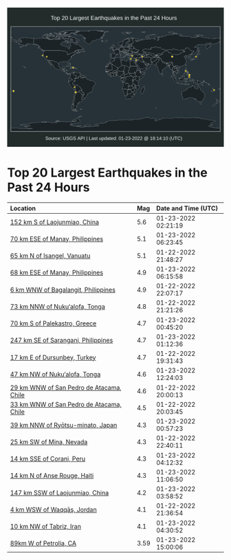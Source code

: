 ![Map](./map.png)

# Top 20 Largest Earthquakes in the Past 24 Hours

| Location | Mag | Date and Time (UTC) |
|:---|:---|:---|
| [152 km S of Laojunmiao, China](https://earthquake.usgs.gov/earthquakes/eventpage/us7000gebb) | 5.6 | 01-23-2022 02:21:19 |
| [70 km ESE of Manay, Philippines](https://earthquake.usgs.gov/earthquakes/eventpage/us7000gecb) | 5.1 | 01-23-2022 06:23:45 |
| [65 km N of Isangel, Vanuatu](https://earthquake.usgs.gov/earthquakes/eventpage/us7000ge9z) | 5.1 | 01-22-2022 21:48:27 |
| [68 km ESE of Manay, Philippines](https://earthquake.usgs.gov/earthquakes/eventpage/us7000geca) | 4.9 | 01-23-2022 06:15:58 |
| [6 km WNW of Bagalangit, Philippines](https://earthquake.usgs.gov/earthquakes/eventpage/us7000gea5) | 4.9 | 01-22-2022 22:07:17 |
| [73 km NNW of Nuku‘alofa, Tonga](https://earthquake.usgs.gov/earthquakes/eventpage/us7000gea6) | 4.8 | 01-22-2022 21:21:26 |
| [70 km S of Palekastro, Greece](https://earthquake.usgs.gov/earthquakes/eventpage/us7000geaw) | 4.7 | 01-23-2022 00:45:20 |
| [247 km SE of Sarangani, Philippines](https://earthquake.usgs.gov/earthquakes/eventpage/us7000geaz) | 4.7 | 01-23-2022 01:12:36 |
| [17 km E of Dursunbey, Turkey](https://earthquake.usgs.gov/earthquakes/eventpage/us7000ge92) | 4.7 | 01-22-2022 19:31:43 |
| [47 km NW of Nuku‘alofa, Tonga](https://earthquake.usgs.gov/earthquakes/eventpage/us7000gedn) | 4.6 | 01-23-2022 12:24:03 |
| [29 km WNW of San Pedro de Atacama, Chile](https://earthquake.usgs.gov/earthquakes/eventpage/us7000ge95) | 4.6 | 01-22-2022 20:00:13 |
| [33 km WNW of San Pedro de Atacama, Chile](https://earthquake.usgs.gov/earthquakes/eventpage/us7000ge96) | 4.5 | 01-22-2022 20:03:45 |
| [39 km NNW of Ryōtsu-minato, Japan](https://earthquake.usgs.gov/earthquakes/eventpage/us7000geay) | 4.3 | 01-23-2022 00:57:23 |
| [25 km SW of Mina, Nevada](https://earthquake.usgs.gov/earthquakes/eventpage/nn00832186) | 4.3 | 01-22-2022 22:40:11 |
| [14 km SSE of Corani, Peru](https://earthquake.usgs.gov/earthquakes/eventpage/us7000gebs) | 4.3 | 01-23-2022 04:12:32 |
| [14 km N of Anse Rouge, Haiti](https://earthquake.usgs.gov/earthquakes/eventpage/us7000gedf) | 4.3 | 01-23-2022 11:06:50 |
| [147 km SSW of Laojunmiao, China](https://earthquake.usgs.gov/earthquakes/eventpage/us7000gebn) | 4.2 | 01-23-2022 03:58:52 |
| [4 km WSW of Waqqāş, Jordan](https://earthquake.usgs.gov/earthquakes/eventpage/us7000geaf) | 4.1 | 01-22-2022 21:36:54 |
| [10 km NW of Tabriz, Iran](https://earthquake.usgs.gov/earthquakes/eventpage/us7000geby) | 4.1 | 01-23-2022 04:30:52 |
| [89km W of Petrolia, CA](https://earthquake.usgs.gov/earthquakes/eventpage/nc73682241) | 3.59 | 01-23-2022 15:00:06 |

